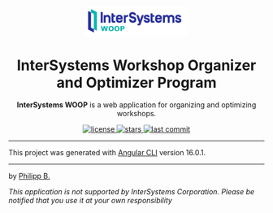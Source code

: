<div align="center">
  <br />
  <img src="src/assets/imgs/InterSystemsWOOPLogo.png" alt="InterSystemsWOOPLogo" width="40%"/>
  <h1>InterSystems Workshop Organizer and Optimizer Program</h1>
  <p>
    <b>InterSystems WOOP</b> is a web application for organizing and optimizing workshops.
  </p>
</div>

<!-- Badges -->
<div align="center">
   <a href="https://github.com/intersystems-dach/InterSystemsWOOP/blob/master/LICENSE">
       <img src="https://img.shields.io/github/license/intersystems-dach/InterSystemsWOOP" alt="license" />
   </a>
   <a href="https://github.com/intersystems-dach/InterSystemsWOOP/stargazers">
       <img src="https://img.shields.io/github/stars/intersystems-dach/InterSystemsWOOP" alt="stars" />
   </a>
   <a href="https://github.com/intersystems-dach/InterSystemsWOOP/commits/master">
       <img src="https://img.shields.io/github/last-commit/intersystems-dach/InterSystemsWOOP" alt="last commit" />
   </a>
</div>

---

This project was generated with [Angular CLI](https://github.com/angular/angular-cli) version 16.0.1.

---

by [Philipp B.](https://github.com/phil1436)

_This application is not supported by InterSystems Corporation. Please be notified that you use it at your own responsibility_

<!-- ng deploy --base-href=https://phil1436.github.io/InterSystemsWOOP/ -->
